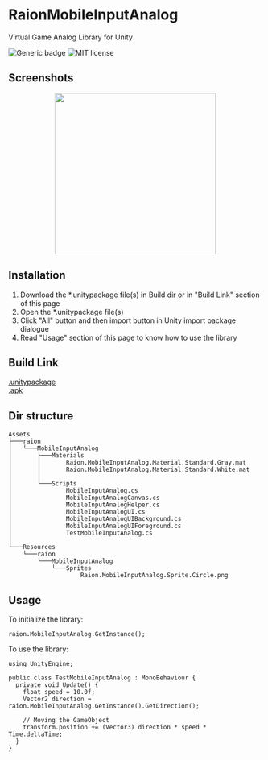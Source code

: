 # RaionMobileInputAnalog
Virtual Game Analog Library for Unity
  
![Generic badge](https://img.shields.io/badge/Version-v1.0.0-green.svg)
![MIT license](https://img.shields.io/badge/License-MIT-blue.svg)

## Screenshots
<p align="center">
  <img src="https://raw.githubusercontent.com/jmsrsd/RaionMobileInputAnalog/master/Screenshots/Screenshot.00.gif" height="320"/>
</p>

## Installation
1. Download the \*.unitypackage file(s) in Build dir or in "Build Link" section of this page
2. Open the \*.unitypackage file(s)
3. Click "All" button and then import button in Unity import package dialogue
4. Read "Usage" section of this page to know how to use the library

## Build Link
[.unitypackage](https://github.com/jmsrsd/MobileInputAnalog/raw/master/Build/Raion.MobileInputAnalog.unitypackage)  
[.apk](https://github.com/jmsrsd/RaionMobileInputAnalog/raw/master/Build/apk/Raion.AnalogTouchInput.Test.apk)
  
## Dir structure
```
Assets
├───raion
│   └───MobileInputAnalog
│       ├───Materials
│       │       Raion.MobileInputAnalog.Material.Standard.Gray.mat
│       │       Raion.MobileInputAnalog.Material.Standard.White.mat
│       │
│       └───Scripts
│               MobileInputAnalog.cs
│               MobileInputAnalogCanvas.cs
│               MobileInputAnalogHelper.cs
│               MobileInputAnalogUI.cs
│               MobileInputAnalogUIBackground.cs
│               MobileInputAnalogUIForeground.cs
│               TestMobileInputAnalog.cs
│
└───Resources
    └───raion
        └───MobileInputAnalog
            └───Sprites
                    Raion.MobileInputAnalog.Sprite.Circle.png
```
  
## Usage
To initialize the library:
```
raion.MobileInputAnalog.GetInstance();
```

To use the library:
```
using UnityEngine;

public class TestMobileInputAnalog : MonoBehaviour {
  private void Update() {
    float speed = 10.0f;
    Vector2 direction = raion.MobileInputAnalog.GetInstance().GetDirection();

    // Moving the GameObject
    transform.position += (Vector3) direction * speed * Time.deltaTime;
  }
}
```
